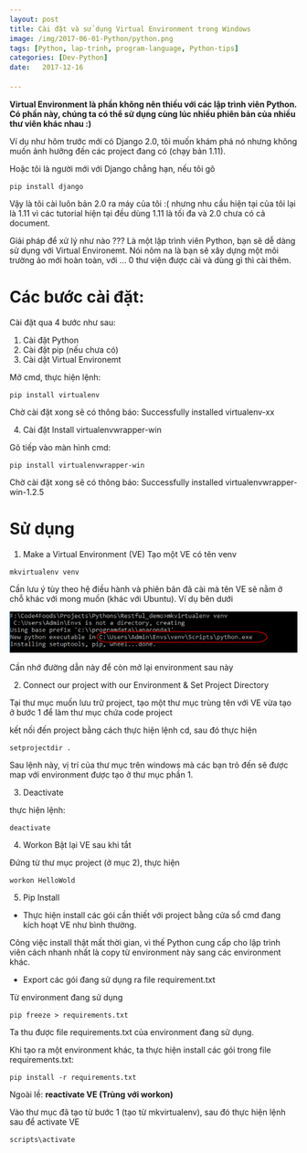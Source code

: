 ```yaml
---
layout: post
title: Cài đặt và sử dụng Virtual Environment trong Windows
image: /img/2017-06-01-Python/python.png
tags: [Python, lap-trinh, program-language, Python-tips]
categories: [Dev-Python]
date:   2017-12-16

---
```

**Virtual Environment là phần không nên thiếu với các lập trình viên Python. Có phần này, chúng ta có thể sử dụng cùng lúc nhiều phiên bản của nhiều thư viên khác nhau :)**

Ví dụ như hôm trước mới có Django 2.0, tôi muốn khám phá nó nhưng không muốn ảnh hưởng đến các project đang có (chạy bản 1.11). 

Hoặc tôi là người mới với Django chẳng hạn, nếu tôi gõ 

```
pip install django
```

Vậy là tôi cài luôn bản 2.0 ra máy của tôi :( nhưng nhu cầu hiện tại của tôi lại là 1.11 vì các tutorial hiện tại đều dùng 1.11 là tối đa và 2.0 chưa có cả document.

Giải pháp để xử lý như nào ???
Là một lập trình viên Python, bạn sẽ dễ dàng sử dụng với Virtual Environemt. 
Nói nôm na là bạn sẽ xây dựng một môi trường ảo mới hoàn toàn, với ... 0 thư viện được cài và dùng gì thì cài thêm.

# Các bước cài đặt:

Cài đặt qua 4 bước như sau: 

1. Cài đặt Python
2. Cài đặt pip (nếu chưa có)
3. Cài dặt Virtual Environemt

Mở cmd, thực hiện lệnh:

```
pip install virtualenv
```

Chờ cài đặt xong sẽ có thông báo: Successfully installed virtualenv-xx

4. Cài đặt Install virtualenvwrapper-win

Gõ tiếp vào màn hình cmd:

```
pip install virtualenvwrapper-win
```

Chờ cài đặt xong sẽ có thông báo: Successfully installed virtualenvwrapper-win-1.2.5

# Sử dụng


1. Make a Virtual Environment (VE)
Tạo một VE có tên venv

```
mkvirtualenv venv
```

Cần lưu ý tùy theo hệ điều hành và phiên bản đã cài mà tên VE sẽ nằm ở chỗ khác với mong muốn (khác với Ubuntu). Ví dụ bên dưới

![VE1](/img/2017-12-16-VE/VE1.png)

Cần nhớ đường dẫn này để còn mở lại environment sau này


2. Connect our project with our Environment & Set Project Directory

Tại thư mục muốn lưu trữ project, tạo một thư mục trùng tên với VE vừa tạo ở bước 1 để làm thư mục chứa code project

kết nối đến project bằng cách thực hiện lệnh cd, sau đó thực hiện

```
setprojectdir .
```

Sau lệnh này, vị trí của thư mục trên windows mà các bạn trỏ đến sẽ được map với environment được tạo ở thư mục phần 1.

3. Deactivate

thực hiện lệnh:
```
deactivate
```

4. Workon
Bật lại VE sau khi tắt

Đứng từ thư mục project (ở mục 2), thực hiện

```
workon HelloWold
```


5. Pip Install
* Thực hiện install các gói cần thiết với project bằng cửa sổ cmd đang kích hoạt VE như bình thường.

Công việc install thật mất thời gian, vì thế Python cung cấp cho lập trình viên cách nhanh nhất là copy từ environment này sang các environment khác.
* Export các gói đang sử dụng ra file requirement.txt

Từ environment đang sử dụng
```
pip freeze > requirements.txt
```
Ta thu được file requirements.txt của environment đang sử dụng.

Khi tạo ra một environment khác, ta thực hiện install các gói trong file requirements.txt:

```
pip install -r requirements.txt
```



Ngoài lề: 
**reactivate VE (Trùng với workon)**

Vào thư mục đã tạo từ bước 1 (tạo từ mkvirtualenv), sau đó thực hiện lệnh sau để activate VE

```
scripts\activate
```
